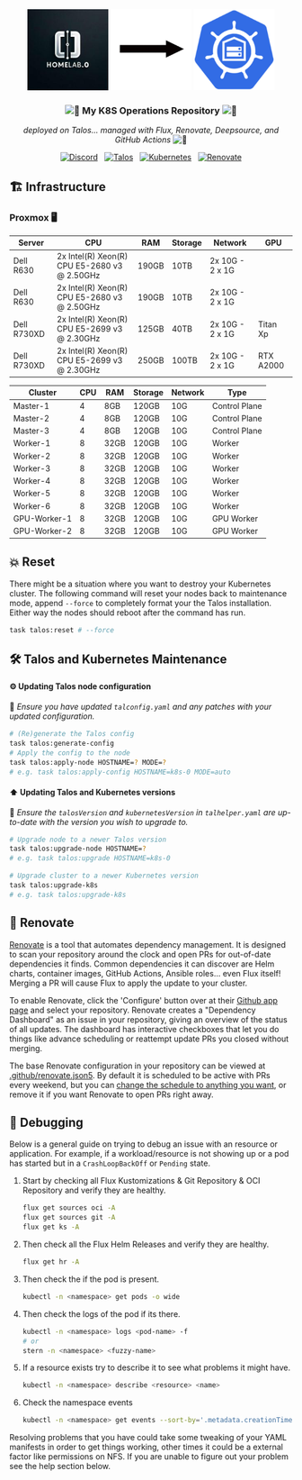 <div align="center">

<div align="center">
  <img src="https://raw.githubusercontent.com/jlengelbrecht/home-ops/main/docs/src/assets/homelab0.jpg" width="144px" height="144px"/>
  <img src="https://raw.githubusercontent.com/jlengelbrecht/home-ops/main/docs/src/assets/arrow.png" width="144px" height="144px"/>
  <img src="https://raw.githubusercontent.com/jlengelbrecht/home-ops/main/docs/src/assets/home-ops.png" width="144px" height="144px"/>
</div>

### <img src="https://fonts.gstatic.com/s/e/notoemoji/latest/1f680/512.gif" alt="🚀" width="16" height="16"> My K8S Operations Repository <img src="https://fonts.gstatic.com/s/e/notoemoji/latest/1f680/512.gif" alt="🚀" width="16" height="16">

_deployed on Talos... managed with Flux, Renovate, Deepsource, and GitHub Actions_ <img src="https://fonts.gstatic.com/s/e/notoemoji/latest/1f916/512.gif" alt="🤖" width="16" height="16">

</div>

<div align="center">

[![Discord](https://img.shields.io/discord/1123378591003066392?style=for-the-badge&label&logo=discord&logoColor=white&color=blue)](https://discord.gg/qzTUfjutJ9)&nbsp;&nbsp;
[![Talos](https://img.shields.io/endpoint?url=https%3A%2F%2Fkromgo.devbu.io%2Ftalos_version&style=for-the-badge&logo=talos&logoColor=white&color=blue&label=%20)](https://talos.dev)&nbsp;&nbsp;
[![Kubernetes](https://img.shields.io/endpoint?url=https%3A%2F%2Fkromgo.devbu.io%2Fkubernetes_version&style=for-the-badge&logo=kubernetes&logoColor=white&color=blue&label=%20)](https://kubernetes.io)&nbsp;&nbsp;
[![Renovate](https://img.shields.io/github/actions/workflow/status/jlengelbrecht/home-ops/renovate.yaml?branch=main&label=&logo=renovatebot&style=for-the-badge&color=blue)](https://github.com/jlengelbrecht/prox-ops/actions/workflows/renovate.yaml)

</div>

## 🏗️ Infrastructure

### Proxmox 🖥️

| Server      | CPU                                          | RAM   | Storage | Network         | GPU       |
| ----------- | -------------------------------------------- | ----- | ------- | --------------- | --------- |
| Dell R630   | 2x Intel(R) Xeon(R) CPU E5-2680 v3 @ 2.50GHz | 190GB | 10TB    | 2x 10G - 2 x 1G |
| Dell R630   | 2x Intel(R) Xeon(R) CPU E5-2680 v3 @ 2.50GHz | 190GB | 10TB    | 2x 10G - 2 x 1G |
| Dell R730XD | 2x Intel(R) Xeon(R) CPU E5-2699 v3 @ 2.30GHz | 125GB | 40TB    | 2x 10G - 2 x 1G | Titan Xp  |
| Dell R730XD | 2x Intel(R) Xeon(R) CPU E5-2699 v3 @ 2.30GHz | 250GB | 100TB   | 2x 10G - 2 x 1G | RTX A2000 |

| Cluster      | CPU | RAM  | Storage | Network | Type          |
| ------------ | --- | ---- | ------- | ------- | ------------- |
| Master-1     | 4   | 8GB  | 120GB   | 10G     | Control Plane |
| Master-2     | 4   | 8GB  | 120GB   | 10G     | Control Plane |
| Master-3     | 4   | 8GB  | 120GB   | 10G     | Control Plane |
| Worker-1     | 8   | 32GB | 120GB   | 10G     | Worker        |
| Worker-2     | 8   | 32GB | 120GB   | 10G     | Worker        |
| Worker-3     | 8   | 32GB | 120GB   | 10G     | Worker        |
| Worker-4     | 8   | 32GB | 120GB   | 10G     | Worker        |
| Worker-5     | 8   | 32GB | 120GB   | 10G     | Worker        |
| Worker-6     | 8   | 32GB | 120GB   | 10G     | Worker        |
| GPU-Worker-1 | 8   | 32GB | 120GB   | 10G     | GPU Worker    |
| GPU-Worker-2 | 8   | 32GB | 120GB   | 10G     | GPU Worker    |

## 💥 Reset

There might be a situation where you want to destroy your Kubernetes cluster. The following command will reset your nodes back to maintenance mode, append `--force` to completely format your the Talos installation. Either way the nodes should reboot after the command has run.

```sh
task talos:reset # --force
```

## 🛠️ Talos and Kubernetes Maintenance

#### ⚙️ Updating Talos node configuration

📍 _Ensure you have updated `talconfig.yaml` and any patches with your updated configuration._

```sh
# (Re)generate the Talos config
task talos:generate-config
# Apply the config to the node
task talos:apply-node HOSTNAME=? MODE=?
# e.g. task talos:apply-config HOSTNAME=k8s-0 MODE=auto
```

#### ⬆️ Updating Talos and Kubernetes versions

📍 _Ensure the `talosVersion` and `kubernetesVersion` in `talhelper.yaml` are up-to-date with the version you wish to upgrade to._

```sh
# Upgrade node to a newer Talos version
task talos:upgrade-node HOSTNAME=?
# e.g. task talos:upgrade HOSTNAME=k8s-0
```

```sh
# Upgrade cluster to a newer Kubernetes version
task talos:upgrade-k8s
# e.g. task talos:upgrade-k8s
```

## 🤖 Renovate

[Renovate](https://www.mend.io/renovate) is a tool that automates dependency management. It is designed to scan your repository around the clock and open PRs for out-of-date dependencies it finds. Common dependencies it can discover are Helm charts, container images, GitHub Actions, Ansible roles... even Flux itself! Merging a PR will cause Flux to apply the update to your cluster.

To enable Renovate, click the 'Configure' button over at their [Github app page](https://github.com/apps/renovate) and select your repository. Renovate creates a "Dependency Dashboard" as an issue in your repository, giving an overview of the status of all updates. The dashboard has interactive checkboxes that let you do things like advance scheduling or reattempt update PRs you closed without merging.

The base Renovate configuration in your repository can be viewed at [.github/renovate.json5](./.github/renovate.json5). By default it is scheduled to be active with PRs every weekend, but you can [change the schedule to anything you want](https://docs.renovatebot.com/presets-schedule), or remove it if you want Renovate to open PRs right away.

## 🐛 Debugging

Below is a general guide on trying to debug an issue with an resource or application. For example, if a workload/resource is not showing up or a pod has started but in a `CrashLoopBackOff` or `Pending` state.

1. Start by checking all Flux Kustomizations & Git Repository & OCI Repository and verify they are healthy.

   ```sh
   flux get sources oci -A
   flux get sources git -A
   flux get ks -A
   ```

2. Then check all the Flux Helm Releases and verify they are healthy.

   ```sh
   flux get hr -A
   ```

3. Then check the if the pod is present.

   ```sh
   kubectl -n <namespace> get pods -o wide
   ```

4. Then check the logs of the pod if its there.

   ```sh
   kubectl -n <namespace> logs <pod-name> -f
   # or
   stern -n <namespace> <fuzzy-name>
   ```

5. If a resource exists try to describe it to see what problems it might have.

   ```sh
   kubectl -n <namespace> describe <resource> <name>
   ```

6. Check the namespace events

   ```sh
   kubectl -n <namespace> get events --sort-by='.metadata.creationTimestamp'
   ```

Resolving problems that you have could take some tweaking of your YAML manifests in order to get things working, other times it could be a external factor like permissions on NFS. If you are unable to figure out your problem see the help section below.

